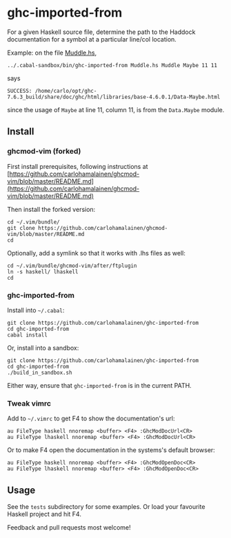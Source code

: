 ghc-imported-from
=================

For a given Haskell source file, determine the path to the Haddock documentation for a symbol at a particular line/col location.

Example: on the file [Muddle.hs](https://github.com/carlohamalainen/ghc-imported-from/blob/master/tests/Muddle.hs),

    ../.cabal-sandbox/bin/ghc-imported-from Muddle.hs Muddle Maybe 11 11

says

    SUCCESS: /home/carlo/opt/ghc-7.6.3_build/share/doc/ghc/html/libraries/base-4.6.0.1/Data-Maybe.html

since the usage of ```Maybe``` at line 11, column 11, is from the ```Data.Maybe``` module.

## Install

### ghcmod-vim (forked)

First install prerequisites, following instructions at
[https://github.com/carlohamalainen/ghcmod-vim/blob/master/README.md](https://github.com/carlohamalainen/ghcmod-vim/blob/master/README.md)

Then install the forked version:

    cd ~/.vim/bundle/
    git clone https://github.com/carlohamalainen/ghcmod-vim/blob/master/README.md
    cd

Optionally, add a symlink so that it works with .lhs files as well:

    cd ~/.vim/bundle/ghcmod-vim/after/ftplugin
    ln -s haskell/ lhaskell
    cd

### ghc-imported-from

Install into ```~/.cabal```:

    git clone https://github.com/carlohamalainen/ghc-imported-from
    cd ghc-imported-from
    cabal install

Or, install into a sandbox:

    git clone https://github.com/carlohamalainen/ghc-imported-from
    cd ghc-imported-from
    ./build_in_sandbox.sh

Either way, ensure that ```ghc-imported-from``` is in the current PATH.

### Tweak vimrc

Add to ```~/.vimrc``` to get F4 to show the documentation's url:

    au FileType haskell nnoremap <buffer> <F4> :GhcModDocUrl<CR>
    au FileType lhaskell nnoremap <buffer> <F4> :GhcModDocUrl<CR>

Or to make F4 open the documentation in the systems's default browser:

    au FileType haskell nnoremap <buffer> <F4> :GhcModOpenDoc<CR>
    au FileType lhaskell nnoremap <buffer> <F4> :GhcModOpenDoc<CR>

## Usage

See the ```tests``` subdirectory for some examples. Or load your favourite Haskell project and hit F4.

Feedback and pull requests most welcome!

